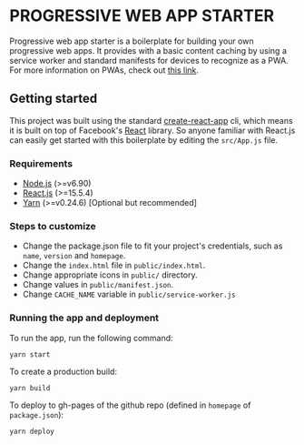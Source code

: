 # PROGRESSIVE WEB APP STARTER
Progressive web app starter is a boilerplate for building your own progressive web apps. It provides with a basic content caching by using a service worker and standard manifests for devices to recognize as a PWA. For more information on PWAs, check out [this link](https://developers.google.com/web/progressive-web-apps/).

## Getting started
This project was built using the standard [create-react-app](https://www.npmjs.com/package/create-react-app) cli, which means it is built on top of Facebook's [React](https://facebook.github.io/react/) library. So anyone familiar with React.js can easily get started with this boilerplate by editing the `src/App.js` file.

### Requirements
- [Node.js](https://nodejs.org/en/) (>=v6.90)
- [React.js](https://facebook.github.io/react/) (>=15.5.4)
- [Yarn](https://yarnpkg.com/en/) (>=v0.24.6) [Optional but recommended]

### Steps to customize
- Change the package.json file to fit your project's credentials, such as `name`, `version` and `homepage`.
- Change the `index.html` file in `public/index.html`.
- Change appropriate icons in `public/` directory.
- Change values in `public/manifest.json`.
- Change `CACHE_NAME` variable in `public/service-worker.js`

### Running the app and deployment
To run the app, run the following command:
```
yarn start
```

To create a production build:
```
yarn build
```

To deploy to gh-pages of the github repo (defined in `homepage` of `package.json`):
```
yarn deploy
```
